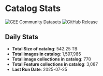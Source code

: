 # Catalog Stats

![GEE Community Datasets](https://img.shields.io/endpoint?url=https://gist.githubusercontent.com/samapriya/34bc0c1280d475d3a69e3b60a706226e/raw/community.json)
![GitHub Release](https://img.shields.io/github/v/release/samapriya/awesome-gee-community-datasets)

## Daily Stats

<!-- START_MARKER -->
* **Total Size of catalog**: 542.25 TB
* **Total images in catalog**: 1,597,985
* **Total image collections in catalog**: 770
* **Total Feature collections in catalog**: 3,087
* **Last Run Date**: 2025-07-25
<!-- END_MARKER -->
